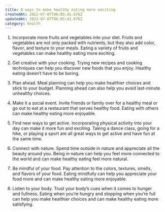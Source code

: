 ```yaml
---
title: 8 ways to make healthy eating more exciting
createdAt: 2022-07-07T06:05:41.676Z
updatedAt: 2022-07-07T06:05:41.676Z
category: health
---
```


1. Incorporate more fruits and vegetables into your diet. Fruits and vegetables are not only packed with nutrients, but they also add color, flavor, and texture to your meals. Eating a variety of fruits and vegetables can make healthy eating more exciting.

2. Get creative with your cooking. Trying new recipes and cooking techniques can help you discover new foods that you enjoy. Healthy eating doesn’t have to be boring.

3. Plan ahead. Meal planning can help you make healthier choices and stick to your budget. Planning ahead can also help you avoid last-minute unhealthy choices.

4. Make it a social event. Invite friends or family over for a healthy meal or go out to eat at a restaurant that serves healthy food. Eating with others can make healthy eating more enjoyable.

5. Find new ways to get active. Incorporating physical activity into your day can make it more fun and exciting. Taking a dance class, going for a hike, or playing a sport are all great ways to get active and have fun at the same time.

6. Connect with nature. Spend time outside in nature and appreciate all the beauty around you. Being in nature can help you feel more connected to the world and can make healthy eating feel more natural.

7. Be mindful of your food. Pay attention to the colors, textures, smells, and flavors of your food. Eating mindfully can help you appreciate your food more and can make healthy eating more enjoyable.

8. Listen to your body. Trust your body’s cues when it comes to hunger and fullness. Eating when you’re hungry and stopping when you’re full can help you make healthier choices and can make healthy eating more satisfying.
